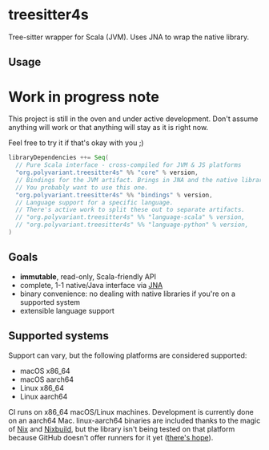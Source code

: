 # treesitter4s

Tree-sitter wrapper for Scala (JVM). Uses JNA to wrap the native library.

## Usage

# Work in progress note

This project is still in the oven and under active development.
Don't assume anything will work or that anything will stay as it is right now.

Feel free to try it if that's okay with you ;)

```scala
libraryDependencies ++= Seq(
  // Pure Scala interface - cross-compiled for JVM & JS platforms
  "org.polyvariant.treesitter4s" %% "core" % version,
  // Bindings for the JVM artifact. Brings in JNA and the native library.
  // You probably want to use this one.
  "org.polyvariant.treesitter4s" %% "bindings" % version,
  // Language support for a specific language.
  // There's active work to split these out to separate artifacts.
  // "org.polyvariant.treesitter4s" %% "language-scala" % version,
  // "org.polyvariant.treesitter4s" %% "language-python" % version,
)
```

## Goals

- **immutable**, read-only, Scala-friendly API
- complete, 1-1 native/Java interface via [JNA](https://github.com/java-native-access/jna)
- binary convenience: no dealing with native libraries if you're on a supported system
- extensible language support

## Supported systems

Support can vary, but the following platforms are considered supported:

- macOS x86_64
- macOS aarch64
- Linux x86_64
- Linux aarch64

CI runs on x86_64 macOS/Linux machines. Development is currently done on an aarch64 Mac.
linux-aarch64 binaries are included thanks to the magic of [Nix](https://nixos.org/) and [Nixbuild](https://nixbuild.net/), but the library isn't being tested on that platform because GitHub doesn't offer runners for it yet ([there's hope](https://github.blog/news-insights/product-news/arm64-on-github-actions-powering-faster-more-efficient-build-systems/)).
